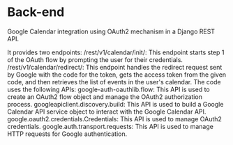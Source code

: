 # Back-end
Google Calendar integration using OAuth2 mechanism in a Django REST API.

It provides two endpoints:
  /rest/v1/calendar/init/: This endpoint starts step 1 of the OAuth flow by prompting the user for their credentials.     
  /rest/v1/calendar/redirect/: This endpoint handles the redirect request sent by Google with the code for the token, gets the access token from the given code, and then   retrieves the list of events in the user's calendar.
The code uses the following APIs:
    google-auth-oauthlib.flow: This API is used to create an OAuth2 flow object and manage the OAuth2 authorization process.
    googleapiclient.discovery.build: This API is used to build a Google Calendar API service object to interact with the Google Calendar API.
    google.oauth2.credentials.Credentials: This API is used to manage OAuth2 credentials.
    google.auth.transport.requests: This API is used to manage HTTP requests for Google authentication.
